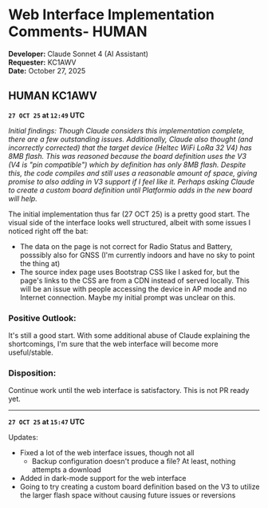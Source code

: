 # Web Interface Implementation Comments- HUMAN

**Developer:** Claude Sonnet 4 (AI Assistant)  
**Requester:** KC1AWV  
**Date:** October 27, 2025  

## **HUMAN** KC1AWV

**`27 OCT 25` at `12:49` UTC**

*Initial findings: Though Claude considers this implementation complete, there are a few outstanding issues. Additionally, Claude also thought (and incorrectly corrected) that the target device (Heltec WiFi LoRa 32 V4) has 8MB flash. This was reasoned because the board definition uses the V3 (V4 is "pin compatible") which by definition has only 8MB flash. Despite this, the code compiles and still uses a reasonable amount of space, giving promise to also adding in V3 support if I feel like it. Perhaps asking Claude to create a custom board definition until Platformio adds in the new board will help.*

The initial implementation thus far (27 OCT 25) is a pretty good start. The visual side of the interface looks well structured, albeit with some issues I noticed right off the bat:

- The data on the page is not correct for Radio Status and Battery, posssibly also for GNSS (I'm currently indoors and have no sky to point the thing at)
- The source index page uses Bootstrap CSS like I asked for, but the page's links to the CSS are from a CDN instead of served locally. This will be an issue with people accessing the device in AP mode and no Internet connection. Maybe my initial prompt was unclear on this.

### Positive Outlook:

It's still a good start. With some additional abuse of Claude explaining the shortcomings, I'm sure that the web interface will become more useful/stable.

### Disposition:

Continue work until the web interface is satisfactory. This is not PR ready yet.

---

**`27 OCT 25` at `15:47` UTC**

Updates:

- Fixed a lot of the web interface issues, though not all 
  - Backup configuration doesn't produce a file? At least, nothing attempts a download
- Added in dark-mode support for the web interface
- Going to try creating a custom board definition based on the V3 to utilize the larger flash space without causing future issues or reversions